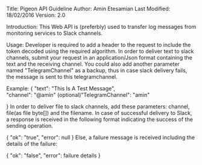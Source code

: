 Title: Pigeon API Guideline
Author: Amin Etesamian
Last Modified: 18/02/2016
Version: 2.0

Introduction:
This Web API is (preferbly) used to transfer log messages from monitoring services to Slack channels.

Usage:
Developer is required to add a header to the request to include the token decoded using the required 
algorithm. In order to deliver text to slack channels, submit your request in an application/Json 
format containing the text and the receiving channel. You could also add another parameter named
"TelegramChannel" as a backup, thus in case slack delivery fails, the message is sent to this
telegramchannel.


Example:
{
    "text": "This Is A Test Message",       
    "channel": "@amin"
    (optional)"TelegramChannel": "amin"

}
In order to deliver file to slack channels, add these parameters: channel, file(as file byte[]) and the filename.
In case of successful delivery to Slack, a response is received in the following format indicating the success of the sending operation.

{
    "ok": "true",
    "error": null
}
Else, a failure message is received including the details of the failure:

{
    "ok": "false",
    "error": failure details
}